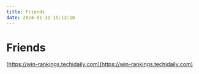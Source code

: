 ```yaml
---
title: Friends
date: 2024-01-31 15:13:18
---
```


# Friends

[https://win-rankings.techidaily.com](https://win-rankings.techidaily.com)
